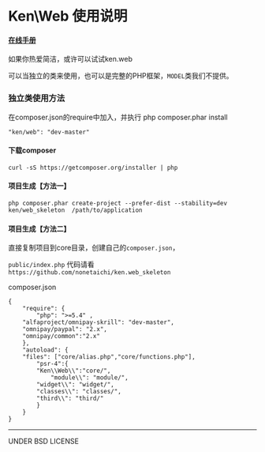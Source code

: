 Ken\Web 使用说明
=========
#### [在线手册](doc)

如果你热爱简洁，或许可以试试ken.web 

可以当独立的类来使用，也可以是完整的PHP框架，`MODEL`类我们不提供。

### 独立类使用方法

在composer.json的require中加入，并执行 php composer.phar  install

    "ken/web": "dev-master"  
 

#### 下载composer

    curl -sS https://getcomposer.org/installer | php

#### 项目生成【方法一】

    php composer.phar create-project --prefer-dist --stability=dev ken/web_skeleton  /path/to/application

#### 项目生成【方法二】 
  
直接复制项目到core目录，创建自己的`composer.json`，

`public/index.php` 代码请看 `https://github.com/nonetaichi/ken.web_skeleton`

composer.json

	{ 
	    "require": {
	        "php": ">=5.4" ,
		"alfaproject/omnipay-skrill": "dev-master",
		"omnipay/paypal": "2.x",
		"omnipay/common":"2.x"
	    },    
	    "autoload": {  
		"files": ["core/alias.php","core/functions.php"],
	        "psr-4":{
		    "Ken\\Web\\":"core/",
	            "module\\": "module/",  
	 	    "widget\\": "widget/",
	 	    "classes\\": "classes/",
	 	    "third\\": "third/"
	        } 
	    }  
	}


 
----------


UNDER BSD LICENSE




    